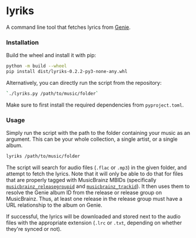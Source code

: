 # lyriks

A command line tool that fetches lyrics from [Genie](https://www.genie.co.kr/).

### Installation

Build the wheel and install it with pip:

```bash
python -m build --wheel
pip install dist/lyriks-0.2.2-py3-none-any.whl
```

Alternatively, you can directly run the script from the repository:

```bash
`./lyriks.py /path/to/music/folder`
```

Make sure to first install the required dependencies from `pyproject.toml`.

### Usage

Simply run the script with the path to the folder containing your music as an argument.
This can be your whole collection, a single artist, or a single album.

```bash
lyriks /path/to/music/folder
```

The script will search for audio files (`.flac` or `.mp3`) in the given folder, and attempt to fetch the lyrics.
Note that it will only be able to do that for files that are properly tagged with MusicBrainz MBIDs
(specifically [`musicbrainz_releasegroupid`][rgid] and [`musicbrainz_trackid`][tid]).
It then uses them to resolve the Genie album ID from the release or release group on MusicBrainz.
Thus, at least one release in the release group must have a URL relationship to the album on Genie.

If successful, the lyrics will be downloaded and stored next to the audio files with the appropriate extension
(`.lrc` or `.txt`, depending on whether they're synced or not).

[rgid]: https://picard-docs.musicbrainz.org/en/appendices/tag_mapping.html#musicbrainz-release-group-id

[tid]: https://picard-docs.musicbrainz.org/en/appendices/tag_mapping.html#id24
